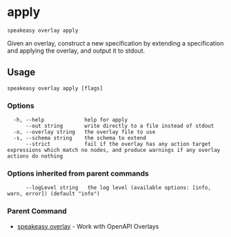 # apply  
`speakeasy overlay apply`  


Given an overlay, construct a new specification by extending a specification and applying the overlay, and output it to stdout.  

## Usage

```
speakeasy overlay apply [flags]
```

### Options

```
  -h, --help             help for apply
      --out string       write directly to a file instead of stdout
  -o, --overlay string   the overlay file to use
  -s, --schema string    the schema to extend
      --strict           fail if the overlay has any action target expressions which match no nodes, and produce warnings if any overlay actions do nothing
```

### Options inherited from parent commands

```
      --logLevel string   the log level (available options: [info, warn, error]) (default "info")
```

### Parent Command

* [speakeasy overlay](/docs/speakeasy-reference/cli/overlay)	 - Work with OpenAPI Overlays
